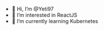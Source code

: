 - 👋 Hi, I’m @Yeti97
- 👀 I’m interested in ReactJS
- 🌱 I’m currently learning Kubernetes

<!---
Yeti97/Yeti97 is a ✨ special ✨ repository because its `README.md` (this file) appears on your GitHub profile.
You can click the Preview link to take a look at your changes.
--->
